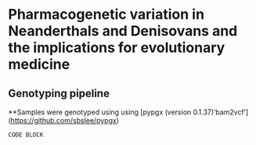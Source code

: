 # Pharmacogenetic variation in Neanderthals and Denisovans and the implications for evolutionary medicine

## Genotyping pipeline

**Samples were genotyped using using [pypgx (version 0.1.37)‘bam2vcf’] (https://github.com/sbslee/pypgx)

`CODE BLOCK`

